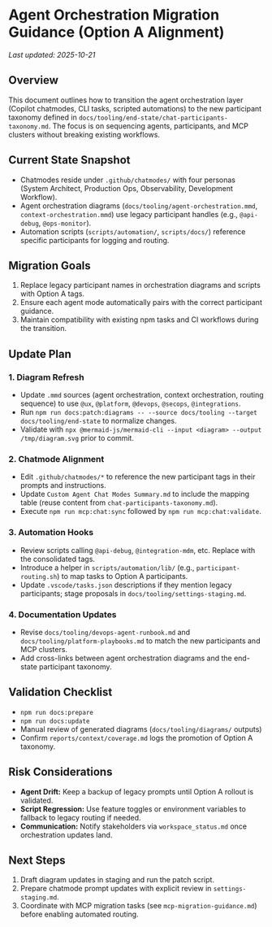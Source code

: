 # Agent Orchestration Migration Guidance (Option A Alignment)

_Last updated: 2025-10-21_

## Overview

This document outlines how to transition the agent orchestration layer (Copilot chatmodes, CLI tasks, scripted automations) to the new participant taxonomy defined in `docs/tooling/end-state/chat-participants-taxonomy.md`. The focus is on sequencing agents, participants, and MCP clusters without breaking existing workflows.

## Current State Snapshot

- Chatmodes reside under `.github/chatmodes/` with four personas (System Architect, Production Ops, Observability, Development Workflow).
- Agent orchestration diagrams (`docs/tooling/agent-orchestration.mmd`, `context-orchestration.mmd`) use legacy participant handles (e.g., `@api-debug`, `@ops-monitor`).
- Automation scripts (`scripts/automation/`, `scripts/docs/`) reference specific participants for logging and routing.

## Migration Goals

1. Replace legacy participant names in orchestration diagrams and scripts with Option A tags.
2. Ensure each agent mode automatically pairs with the correct participant guidance.
3. Maintain compatibility with existing npm tasks and CI workflows during the transition.

## Update Plan

### 1. Diagram Refresh

- Update `.mmd` sources (agent orchestration, context orchestration, routing sequence) to use `@ux`, `@platform`, `@devops`, `@secops`, `@integrations`.
- Run `npm run docs:patch:diagrams -- --source docs/tooling --target docs/tooling/end-state` to normalize changes.
- Validate with `npx @mermaid-js/mermaid-cli --input <diagram> --output /tmp/diagram.svg` prior to commit.

### 2. Chatmode Alignment

- Edit `.github/chatmodes/*` to reference the new participant tags in their prompts and instructions.
- Update `Custom Agent Chat Modes Summary.md` to include the mapping table (reuse content from `chat-participants-taxonomy.md`).
- Execute `npm run mcp:chat:sync` followed by `npm run mcp:chat:validate`.

### 3. Automation Hooks

- Review scripts calling `@api-debug`, `@integration-mdm`, etc. Replace with the consolidated tags.
- Introduce a helper in `scripts/automation/lib/` (e.g., `participant-routing.sh`) to map tasks to Option A participants.
- Update `.vscode/tasks.json` descriptions if they mention legacy participants; stage proposals in `docs/tooling/settings-staging.md`.

### 4. Documentation Updates

- Revise `docs/tooling/devops-agent-runbook.md` and `docs/tooling/platform-playbooks.md` to match the new participants and MCP clusters.
- Add cross-links between agent orchestration diagrams and the end-state participant taxonomy.

## Validation Checklist

- `npm run docs:prepare`
- `npm run docs:update`
- Manual review of generated diagrams (`docs/tooling/diagrams/` outputs)
- Confirm `reports/context/coverage.md` logs the promotion of Option A taxonomy.

## Risk Considerations

- **Agent Drift:** Keep a backup of legacy prompts until Option A rollout is validated.
- **Script Regression:** Use feature toggles or environment variables to fallback to legacy routing if needed.
- **Communication:** Notify stakeholders via `workspace_status.md` once orchestration updates land.

## Next Steps

1. Draft diagram updates in staging and run the patch script.
2. Prepare chatmode prompt updates with explicit review in `settings-staging.md`.
3. Coordinate with MCP migration tasks (see `mcp-migration-guidance.md`) before enabling automated routing.
